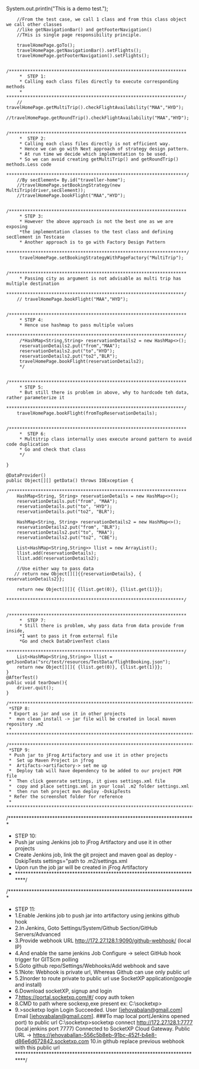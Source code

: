   System.out.println("This is a demo test.");

        //From the test case, we call 1 class and from this class object we call other classes
        //like getNavigationBar() and getFooterNavigation()
        //THis is single page responsibility principle.

        travelHomePage.goTo();
        travelHomePage.getNavigationBar().setFlights();
        travelHomePage.getFooterNavigation().setFlights();

        /*******************************************************************
         *  STEP 1:
         * Calling each class files directly to execute corresponding methods
         * *******************************************************************/
        // travelHomePage.getMultiTrip().checkFlightAvailability("MAA","HYD");
        //travelHomePage.getRoundTrip().checkFlightAvailability("MAA","HYD");

        /*******************************************************************
         *  STEP 2:
         * Calling each class files directly is not efficient way.
         * Hence we can go with Next approach of strategy design pattern.
         * At run time we decide which implementation to be used.
         * So we can avoid creating getMultiTrip() and getRoundTrip() methods.Less code
         ********************************************************************/
        //By secElement= By.id("traveller-home");
        //travelHomePage.setBookingStrategy(new MultiTrip(driver,secElement));
        //travelHomePage.bookFlight("MAA","HYD");

        /*******************************************************************
         * STEP 3:
         * However the above approach is not the best one as we are exposing
         *the implementation classes to the test class and defining secElement in Testcase
         * Another approach is to go with Factory Design Pattern
         ********************************************************************/
         travelHomePage.setBookingStrategyWithPageFactory("MultiTrip");

        /*******************************************************************
         * Passing city as argument is not advisable as multi trip has multiple destination
         *******************************************************************/
        // travelHomePage.bookFlight("MAA","HYD");

        /*******************************************************************
         * STEP 4:
         * Hence use hashmap to pass multiple values
         *******************************************************************/
         /*HashMap<String,String> reservationDetails2 = new HashMap<>();
         reservationDetails2.put("from","MAA");
         reservationDetails2.put("to","HYD");
         reservationDetails2.put("to2","BLR");
         travelHomePage.bookFlight(reservationDetails2);
         */

        /*******************************************************************
         * STEP 5:
         * But still there is problem in above, why to hardcode teh data, rather parameterize it
         *******************************************************************/
        travelHomePage.bookFlight(fromTopReservationDetails);

        /*******************************************************************
         *  STEP 6:
         * Multitrip class internally uses execute around pattern to avoid code duplication
         * Go and check that class
         */

    }

    @DataProvider()
    public Object[][] getData() throws IOException {
       /*******************************************************************
        HashMap<String, String> reservationDetails = new HashMap<>();
        reservationDetails.put("from", "MAA");
        reservationDetails.put("to", "HYD");
        reservationDetails.put("to2", "BLR");

        HashMap<String, String> reservationDetails2 = new HashMap<>();
        reservationDetails2.put("from", "BLR");
        reservationDetails2.put("to", "MAA");
        reservationDetails2.put("to2", "CBE");

        List<HashMap<String,String>> llist = new ArrayList();
        llist.add(reservationDetails);
        llist.add(reservationDetails2);

        //Use either way to pass data
       // return new Object[][]{{reservationDetails}, { reservationDetails2}};

        return new Object[][]{ {llist.get(0)}, {llist.get(1)}};
        *******************************************************************/

        /*******************************************************************
         *  STEP 7:
         * Still there is problem, why pass data from data provide from inside,
         *I want to pass it from external file
         *Go and check DataDrivenTest class
         *******************************************************************/
        List<HashMap<String,String>> llist = getJsonData("src/test/resources/TestData/flightBooking.json");
        return new Object[][]{ {llist.get(0)}, {llist.get(1)}};
    }
    @AfterTest()
    public void tearDown(){
        driver.quit();
    }

    /************************************************************************
     *STEP 8:
     * Export as jar and use it in other projects
     *  mvn clean install -> jar file will be created in local maven repository .m2
     * ************************************************************************/

    /************************************************************************
     *STEP 9:
     * Push jar to jFrog Artifactory and use it in other projects
     *  Set up Maven Project in jfrog
     *  Artifacts->artifactory-> set me up
     *  Deploy tab will have dependency to be added to our project POM file
     *  Then click geenrate settings, it gives settings.xml file
     *  copy and place settings.xml in your lcoal .m2 folder settings.xml
     *  then run teh project mvn deploy -DskipTests
     * Refer the screenshot folder for reference
     * ************************************************************************/

/************************************************************************
 * STEP 10:
 * Push jar using Jenkins job to jFrog Artifactory and use it in other projects
 * Create Jenkins job, link the git project and maven goal as deploy -DskipTests settings="path to .m2/settings.xml
 * Upon run the job jar will be created in jFrog Artifactory
 * ************************************************************************/

/************************************************************************
* STEP 11:
* 1.Enable Jenkins job to push jar into artifactory using jenkins github hook
* 2.In Jenkins, Goto Settings/System/Github Section/GitHub Servers/Advanced
* 3.Provide webhook URL http://172.27.128.1:9090/github-webhook/  (local IP)
* 4.And enable the same jenkins Job Configure -> select GitHub hook trigger for GITScm polling
* 5.Goto github repo/Settings/Webhooks/Add webhook and save
*  5.1Note: Webhook is private url, Whereas Github can use only public url
*  5.2Inorder to route private to public url use SocketXP application(google and install)
* 6.Download socketXP, signup and login
* 7.https://portal.socketxp.com/#/ copy auth token
* 8.CMD to path where sockexp,exe present ex: C:\socketxp>
* 9.>socketxp login <pastet the Token here>
  Login Succeeded.
  User [jehovabalan@gmail.com] Email [jehovabalan@gmail.com].
  ###To map local port(Jenkins opened port) to public url
  C:\socketxp>socketxp connect http://172.27.128.1:7777  (local jenkins port 7777)
  Connected to SocketXP Cloud Gateway.
  Public URL -> https://jehovaballan-556c5b8eb-91bc-452f-b4e8-d86e6d672842.socketxp.com
10.in github replace previous webhook with this public url
************************************************************************/
